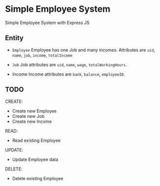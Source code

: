 # Simple Employee System

Simple Employee System with Express JS


## Entity

- `Employee`
Employee has one Job and many incomes. Attributes are `uid`, `name`, `job`, `income`, `totalIncome`

- `Job`
Job attributes are `uid`, `name`, `wage`, `totalWorkingHours`.

- Income
Income attributes are `bank`, `balance`, `employeeID`.


## TODO

CREATE:
- Create new Employee
- Create new Job
- Create new Income

READ:
- Read existing Employee

UPDATE:
- Update Employee data

DELETE:
- Delete existing Employee